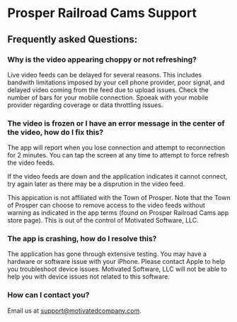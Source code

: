 # Prosper Railroad Cams Support

## Frequently asked Questions:

### Why is the video appearing choppy or not refreshing?
Live video feeds can be delayed for several reasons. This includes bandwith limitations imposed by your cell phone provider, poor signal, and delayed video coming from the feed due to upload issues. Check the number of bars for your mobile connection. Spoeak with your mobile provider regarding coverage or data throttling issues.

### The video is frozen or I have an error message in the center of the video, how do I fix this?
The app will report when you lose connection and attempt to reconnection for 2 minutes. You can tap the screen at any time to attempt to force refresh the video feeds.

If the video feeds are down and the application indicates it cannot connect, try again later as there may be a disprution in the video feed.

This appication is not affiliated with the Town of Prosper. Note that the Town of Prosper can choose to remove access to the video feeds without warning as indicated in the app terms (found on Prosper Railroad Cams app store page). This is out of the control of Motivated Software, LLC.

### The app is crashing, how do I resolve this?
The application has gone through extensive testing. You may have a hardware or software issue with your iPhone. Please contact Apple to help you troubleshoot device issues. Motivated Software, LLC will not be able to help you with device issues not related to this software.


### How can I contact you?
Email us at [support@motivatedcompany.com](mailto:support@motivatedcompany.com).
